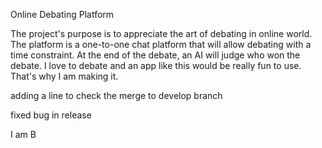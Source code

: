 Online Debating Platform 

The project's purpose is to appreciate the art of debating in online world. The platform is a one-to-one chat platform that will allow debating with a time constraint. At the end of the debate, an AI will judge who won the debate. I love to debate and an app like this would be really fun to use. That's why I am making it.

adding a line to check the merge to develop branch 

fixed bug in release

I am B